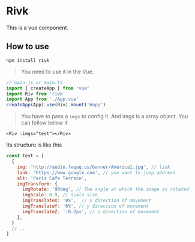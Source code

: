 # Rivk

This is a vue component.

## How to use

```shell
npm install rivk
```

> You need to use it in the Vue.

```js
// main.js or main.ts
import { createApp } from 'vue'
import Riv from 'rivk'
import App from './App.vue'
createApp(App).use(Riv).mount('#app')
```

> You have to pass a `imgs` to config it. And imgs is a array object. You can follow below it

```vue
<Riv :imgs="test"></Riv>
```

Its structure is like this

```js
const test = [
  {
    img: 'http://audio.fwqaq.us/banner/America1.jpg', // link
    link: 'https://www.google.com', // you want to jump address
    alt: 'Paris Cafe Terrace', 
    imgTransform: {
      imgRotate: '90deg', // The angle at which the image is rotated
      imgScale: 0.9, // scale size
      imgTranslateX: '0%',  // x direction of movement
      imgTranslateY: '0%', // y direction of movement
      imgTranslateZ: '-0.2px', // z direction of movement
    },
  }
  // ...
]
```
